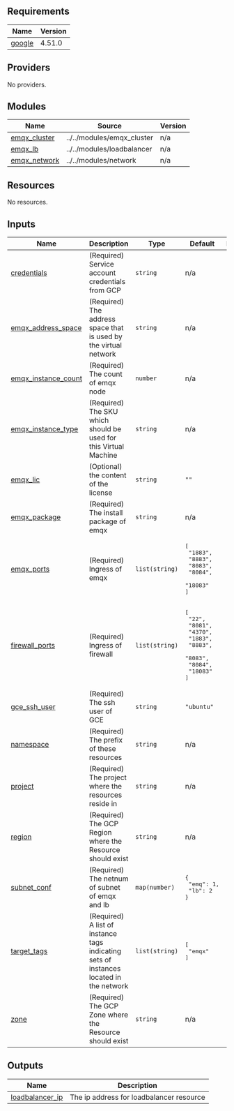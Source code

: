 <!-- BEGIN_TF_DOCS -->
## Requirements

| Name | Version |
|------|---------|
| <a name="requirement_google"></a> [google](#requirement\_google) | 4.51.0 |

## Providers

No providers.

## Modules

| Name | Source | Version |
|------|--------|---------|
| <a name="module_emqx_cluster"></a> [emqx\_cluster](#module\_emqx\_cluster) | ../../modules/emqx_cluster | n/a |
| <a name="module_emqx_lb"></a> [emqx\_lb](#module\_emqx\_lb) | ../../modules/loadbalancer | n/a |
| <a name="module_emqx_network"></a> [emqx\_network](#module\_emqx\_network) | ../../modules/network | n/a |

## Resources

No resources.

## Inputs

| Name | Description | Type | Default | Required |
|------|-------------|------|---------|:--------:|
| <a name="input_credentials"></a> [credentials](#input\_credentials) | (Required) Service account credentials from GCP | `string` | n/a | yes |
| <a name="input_emqx_address_space"></a> [emqx\_address\_space](#input\_emqx\_address\_space) | (Required) The address space that is used by the virtual network | `string` | n/a | yes |
| <a name="input_emqx_instance_count"></a> [emqx\_instance\_count](#input\_emqx\_instance\_count) | (Required) The count of emqx node | `number` | n/a | yes |
| <a name="input_emqx_instance_type"></a> [emqx\_instance\_type](#input\_emqx\_instance\_type) | (Required) The SKU which should be used for this Virtual Machine | `string` | n/a | yes |
| <a name="input_emqx_lic"></a> [emqx\_lic](#input\_emqx\_lic) | (Optional) the content of the license | `string` | `""` | no |
| <a name="input_emqx_package"></a> [emqx\_package](#input\_emqx\_package) | (Required) The install package of emqx | `string` | n/a | yes |
| <a name="input_emqx_ports"></a> [emqx\_ports](#input\_emqx\_ports) | (Required) Ingress of emqx | `list(string)` | <pre>[<br>  "1883",<br>  "8883",<br>  "8083",<br>  "8084",<br>  "18083"<br>]</pre> | no |
| <a name="input_firewall_ports"></a> [firewall\_ports](#input\_firewall\_ports) | (Required) Ingress of firewall | `list(string)` | <pre>[<br>  "22",<br>  "8081",<br>  "4370",<br>  "1883",<br>  "8883",<br>  "8083",<br>  "8084",<br>  "18083"<br>]</pre> | no |
| <a name="input_gce_ssh_user"></a> [gce\_ssh\_user](#input\_gce\_ssh\_user) | (Required) The ssh user of GCE | `string` | `"ubuntu"` | no |
| <a name="input_namespace"></a> [namespace](#input\_namespace) | (Required) The prefix of these resources | `string` | n/a | yes |
| <a name="input_project"></a> [project](#input\_project) | (Required) The project where the resources reside in | `string` | n/a | yes |
| <a name="input_region"></a> [region](#input\_region) | (Required) The GCP Region where the Resource should exist | `string` | n/a | yes |
| <a name="input_subnet_conf"></a> [subnet\_conf](#input\_subnet\_conf) | (Required) The netnum of subnet of emqx and lb | `map(number)` | <pre>{<br>  "emq": 1,<br>  "lb": 2<br>}</pre> | no |
| <a name="input_target_tags"></a> [target\_tags](#input\_target\_tags) | (Required) A list of instance tags indicating sets of instances located in the network | `list(string)` | <pre>[<br>  "emqx"<br>]</pre> | no |
| <a name="input_zone"></a> [zone](#input\_zone) | (Required) The GCP Zone where the Resource should exist | `string` | n/a | yes |

## Outputs

| Name | Description |
|------|-------------|
| <a name="output_loadbalancer_ip"></a> [loadbalancer\_ip](#output\_loadbalancer\_ip) | The ip address for loadbalancer resource |
<!-- END_TF_DOCS -->